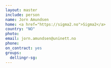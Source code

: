 ```yaml
---
layout: master
include: person
name: Jorn Amundsen
home: <a href="https://sigma2.no">Sigma2</a>
country: "NO"
photo:
email: jorn.amundsen@uninett.no
phone:
on_contract: yes
groups:
  dellingr-sg:
---
```

